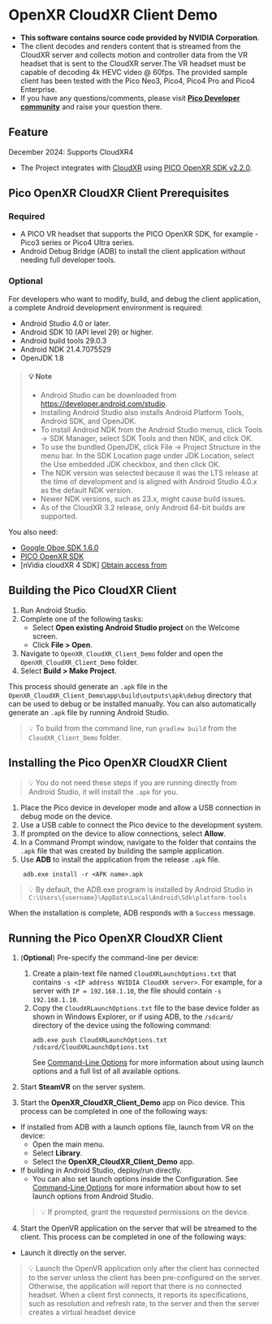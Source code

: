 # OpenXR CloudXR Client Demo
- **This software contains source code provided by NVIDIA Corporation**.
- The client decodes and renders content that is streamed from the CloudXR server and collects motion and controller data from the VR headset that is sent to the CloudXR server.The VR headset must be capable of decoding 4k HEVC video @ 60fps. The provided sample client has been tested with the Pico Neo3, Pico4, Pico4 Pro and Pico4 Enterprise.
- If you have any questions/comments, please visit [**Pico Developer community**](https://developer-cn.pico-interactive.com/community) and raise your question there.

## Feature
December 2024: Supports CloudXR4
- The Project integrates with [CloudXR](https://developer.nvidia.com/nvidia-cloudxr-sdk-get-started) using [PICO OpenXR  SDK v2.2.0](https://developer-global.pico-interactive.com/sdk?deviceId=1&platformId=3&itemId=11).

## Pico OpenXR CloudXR Client Prerequisites
### Required
- A PICO VR headset that supports the PICO OpenXR SDK, for example - Pico3 series or Pico4 Ultra series.
- Android Debug Bridge (ADB) to install the client application without needing full developer tools.
  
### Optional
For developers who want to modify, build, and debug the client application, a complete Android development environment is required:
- Android Studio 4.0 or later.
- Android SDK 10 (API level 29) or higher.
- Android build tools 29.0.3
- Android NDK 21.4.7075529
- OpenJDK 1.8

> #### 💡 Note
>  - Android Studio can be downloaded from https://developer.android.com/studio.
>  - Installing Android Studio also installs Android Platform Tools, Android SDK, and OpenJDK.
>  - To install Android NDK from the Android Studio menus, click Tools -> SDK Manager, select SDK Tools and then NDK, and click OK.
>  - To use the bundled OpenJDK, click File -> Project Structure in the menu bar. In the SDK Location page under JDK Location, select the Use embedded JDK checkbox, and then click OK.
>  - The NDK version was selected because it was the LTS release at the time of development and is aligned with Android Studio 4.0.x as the default NDK version.
>  - Newer NDK versions, such as 23.x, might cause build issues.
>  - As of the CloudXR 3.2 release, only Android 64-bit builds are supported.
  

You also need:
- [Google Oboe SDK 1.6.0](https://github.com/google/oboe/releases/tag/1.6.0)
- [PICO OpenXR SDK](https://developer-global.pico-interactive.com/sdk?deviceId=1&platformId=3&itemId=16)
- [nVidia cloudXR 4 SDK] [Obtain access from](https://developer.nvidia.com/cloudxr-sdk)

## Building the Pico CloudXR Client
1. Run Android Studio.
2. Complete one of the following tasks:
     - Select **Open existing Android Studio project** on the Welcome screen.
     - Click **File > Open**.
3. Navigate to `OpenXR_CloudXR_Client_Demo` folder and open the `OpenXR_CloudXR_Client_Demo` folder.
4. Select **Build > Make Project**.

This process should generate an `.apk` file in the `OpenXR_CloudXR_Client_Demo\app\build\outputs\apk\debug` directory that can be used to debug or be installed manually. You can also automatically generate an `.apk` file by running Android Studio.

> 💡 To build from the command line, run `gradlew build` from the `CloudXR_Client_Demo` folder.

## Installing the Pico OpenXR CloudXR Client

> 💡 You do not need these steps if you are running directly from Android Studio, it will install the `.apk` for you.
1. Place the Pico device in developer mode and allow a USB connection in debug mode on the device.
2. Use a USB cable to connect the Pico device to the development system.
3. If prompted on the device to allow connections, select **Allow**.
4. In a Command Prompt window, navigate to the folder that contains the `.apk` file that was created by building the sample application.
5. Use **ADB** to install the application from the release `.apk` file.
```
    adb.exe install -r <APK name>.apk
```
> 💡 By default, the ADB.exe program is installed by Android Studio in `C:\Users\{username}\AppData\Local\Android\Sdk\platform-tools`

When the installation is complete, ADB responds with a `Success` message.

## Running the Pico OpenXR CloudXR Client
1. (**Optional**) Pre-specify the command-line per device:
   1. Create a plain-text file named `CloudXRLaunchOptions.txt` that contains `-s <IP address NVIDIA CloudXR server>`.
  For example, for a server with `IP = 192.168.1.10`, the file should contain `-s 192.168.1.10`.
   2. Copy the `CloudXRLaunchOptions.txt` file to the base device folder as shown in Windows Explorer, or if using ADB, to the `/sdcard/` directory of the device using the following command:
      ```
      adb.exe push CloudXRLaunchOptions.txt /sdcard/CloudXRLaunchOptions.txt
      ```
      See [Command-Line Options](https://docs.nvidia.com/cloudxr-sdk/usr_guide/cmd_line_options.html#command-line-options) for more information about using launch options and a full list of all available options.

2. Start **SteamVR** on the server system.
3. Start the **OpenXR_CloudXR_Client_Demo** app on Pico device.
  This process can be completed in one of the following ways:
  - If installed from ADB with a launch options file, launch from VR on the device:
     - Open the main menu.
     - Select **Library**.
     - Select the **OpenXR_CloudXR_Client_Demo** app.
  - If building in Android Studio, deploy/run directly.
    - You can also set launch options inside the Configuration. See [Command-Line Options]((https://docs.nvidia.com/cloudxr-sdk/usr_guide/cmd_line_options.html#command-line-options)) for more information about how to set launch options from Android Studio.
    > 💡 If prompted, grant the requested permissions on the device.

4. Start the OpenVR application on the server that will be streamed to the client.
This process can be completed in one of the following ways:
  - Launch it directly on the server.
  > 💡 Launch the OpenVR application only after the client has connected to the server unless the client has been pre-configured on the server. Otherwise, the application will report that there is no connected headset. When a client first connects, it reports its specifications, such as resolution and refresh rate, to the server and then the server creates a virtual headset device
